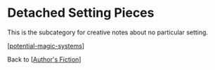 # Detached Setting Pieces

This is the subcategory for creative notes about no particular setting.

[[potential-magic-systems]]

Back to [[Author's Fiction]]

[//begin]: # "Autogenerated link references for markdown compatibility"
[potential-magic-systems]: potential-magic-systems "potential magic systems"
[Author's Fiction]: authors-fiction "Author's Fiction"
[//end]: # "Autogenerated link references"